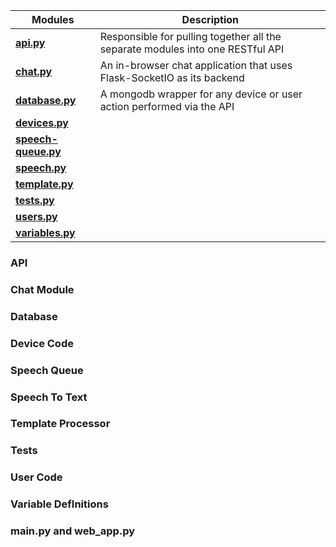 

| Modules | Description |
| --------------- | ------------------------------------------------------------------------------ | 
| **[api.py](#API)** | Responsible for pulling together all the separate modules into one RESTful API | 
| **[chat.py](#Chat_Module)** | An in-browser chat application that uses Flask-SocketIO as its backend | 
| **[database.py](#Database)** |  A mongodb wrapper for any device or user action performed via the API | 
| **[devices.py](#Device_Code)** | |  
| **[speech-queue.py](#Speech_Queue)** | | 
| **[speech.py](#Speech_To_Text)** | | 
| **[template.py](#Template_Processor)** | | 
| **[tests.py](#Tests)**| | 
| **[users.py](#User_Code)**| | 
| **[variables.py](#Variable_Definitions)**| |



### API

### Chat Module

### Database

### Device Code

### Speech Queue

### Speech To Text

### Template Processor

### Tests 

### User Code 

### Variable DefInitions 

### main.py and web_app.py